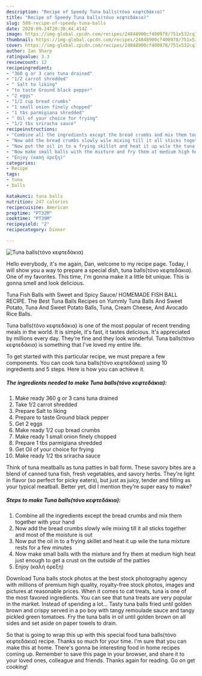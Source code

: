 ```yaml
---
description: "Recipe of Speedy Tuna balls(τόνο κεφτεδάκια)"
title: "Recipe of Speedy Tuna balls(τόνο κεφτεδάκια)"
slug: 589-recipe-of-speedy-tuna-balls
date: 2020-09-24T20:38:44.414Z
image: https://img-global.cpcdn.com/recipes/24848900cf400978/751x532cq70/tuna-ballsτόνο-κεφτεδάκια-recipe-main-photo.jpg
thumbnail: https://img-global.cpcdn.com/recipes/24848900cf400978/751x532cq70/tuna-ballsτόνο-κεφτεδάκια-recipe-main-photo.jpg
cover: https://img-global.cpcdn.com/recipes/24848900cf400978/751x532cq70/tuna-ballsτόνο-κεφτεδάκια-recipe-main-photo.jpg
author: Ian Sharp
ratingvalue: 3.3
reviewcount: 12
recipeingredient:
- "360 g or 3 cans tuna drained"
- "1/2 carrot shredded"
- " Salt to liking"
- "to taste Ground black pepper"
- "2 eggs"
- "1/2 cup bread crumbs"
- "1 small onion finely chopped"
- "1 tbs parmigiana shredded"
- " Oil of your choice for frying"
- "1/2 tbs sriracha sauce"
recipeinstructions:
- "Combine all the ingredients except the bread crumbs and mix them together with your hand"
- "Now add the bread crumbs slowly wile mixing till it all sticks together and most of the moisture is out"
- "Now put the oil in to a frying skillet and heat it up wile the tuna mixture rests for a few minutes"
- "Now make small balls with the mixture and fry them at medium high heat just enough to get a crust on the outside of the patties"
- "Enjoy (καλή όρεξη)"
categories:
- Recipe
tags:
- tuna
- balls

katakunci: tuna balls 
nutrition: 247 calories
recipecuisine: American
preptime: "PT32M"
cooktime: "PT39M"
recipeyield: "2"
recipecategory: Dinner

---
```



![Tuna balls(τόνο κεφτεδάκια)](https://img-global.cpcdn.com/recipes/24848900cf400978/751x532cq70/tuna-ballsτόνο-κεφτεδάκια-recipe-main-photo.jpg)

Hello everybody, it's me again, Dan, welcome to my recipe page. Today, I will show you a way to prepare a special dish, tuna balls(τόνο κεφτεδάκια). One of my favorites. This time, I'm gonna make it a little bit unique. This is gonna smell and look delicious.

Tuna Fish Balls with Sweet and Spicy Sauce/ HOMEMADE FISH BALL RECIPE. The Best Tuna Balls Recipes on Yummly Tuna Balls And Sweet Potato, Tuna And Sweet Potato Balls, Tuna, Cream Cheese, And Avocado Rice Balls.

Tuna balls(τόνο κεφτεδάκια) is one of the most popular of recent trending meals in the world. It is simple, it's fast, it tastes delicious. It's appreciated by millions every day. They're fine and they look wonderful. Tuna balls(τόνο κεφτεδάκια) is something that I've loved my entire life.


To get started with this particular recipe, we must prepare a few components. You can cook tuna balls(τόνο κεφτεδάκια) using 10 ingredients and 5 steps. Here is how you can achieve it.

<!--inarticleads1-->

##### The ingredients needed to make Tuna balls(τόνο κεφτεδάκια):

1. Make ready 360 g or 3 cans tuna drained
1. Take 1/2 carrot shredded
1. Prepare  Salt to liking
1. Prepare to taste Ground black pepper
1. Get 2 eggs
1. Make ready 1/2 cup bread crumbs
1. Make ready 1 small onion finely chopped
1. Prepare 1 tbs parmigiana shredded
1. Get  Oil of your choice for frying
1. Make ready 1/2 tbs sriracha sauce


Think of tuna meatballs as tuna patties in ball form. These savory bites are a blend of canned tuna fish, fresh vegetables, and savory herbs. They&#39;re light in flavor (so perfect for picky eaters), but just as juicy, tender and filling as your typical meatball. Better yet, did I mention they&#39;re super easy to make? 

<!--inarticleads2-->

##### Steps to make Tuna balls(τόνο κεφτεδάκια):

1. Combine all the ingredients except the bread crumbs and mix them together with your hand
1. Now add the bread crumbs slowly wile mixing till it all sticks together and most of the moisture is out
1. Now put the oil in to a frying skillet and heat it up wile the tuna mixture rests for a few minutes
1. Now make small balls with the mixture and fry them at medium high heat just enough to get a crust on the outside of the patties
1. Enjoy (καλή όρεξη)


Download Tuna balls stock photos at the best stock photography agency with millions of premium high quality, royalty-free stock photos, images and pictures at reasonable prices. When it comes to cat treats, tuna is one of the most favored ingredients. You can see that tuna treats are very popular in the market. Instead of spending a lot… Tasty tuna balls fried until golden brown and crispy served in a po boy with tangy remoulade sauce and tangy pickled green tomatoes. Fry the tuna balls in oil until golden brown on all sides and set aside on paper towels to drain. 

So that is going to wrap this up with this special food tuna balls(τόνο κεφτεδάκια) recipe. Thanks so much for your time. I'm sure that you can make this at home. There's gonna be interesting food in home recipes coming up. Remember to save this page in your browser, and share it to your loved ones, colleague and friends. Thanks again for reading. Go on get cooking!
